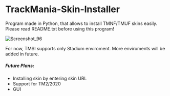 # TrackMania-Skin-Installer
Program made in Python, that allows to install TMNF/TMUF skins easily.
Please read README.txt before using this program!

![Screenshot_96](https://user-images.githubusercontent.com/90275299/132482162-2bae879d-d88f-48da-a939-11c8bf9ef4ef.png)

For now, TMSI supports only Stadium enviroment. More enviroments will be added in future.

##### Future Plans:
- Installing skin by entering skin URL
- Support for TM2/2020
- GUI
